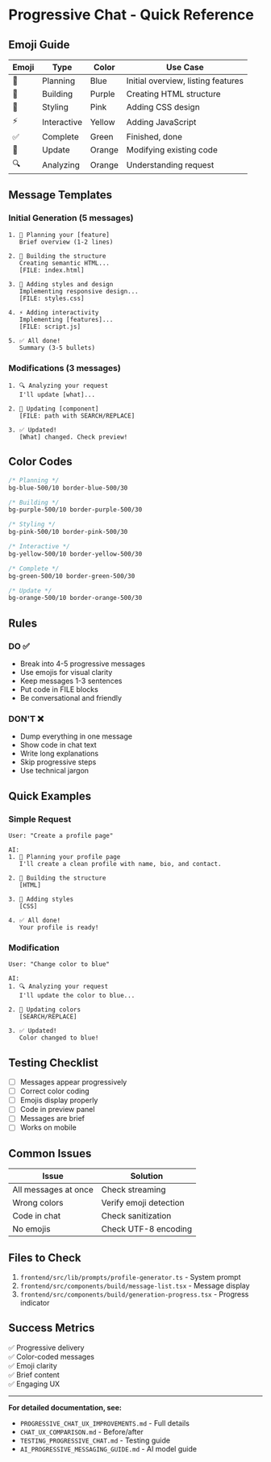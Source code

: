 # Progressive Chat - Quick Reference

## Emoji Guide

| Emoji | Type | Color | Use Case |
|-------|------|-------|----------|
| 🎯 | Planning | Blue | Initial overview, listing features |
| 📐 | Building | Purple | Creating HTML structure |
| 🎨 | Styling | Pink | Adding CSS design |
| ⚡ | Interactive | Yellow | Adding JavaScript |
| ✅ | Complete | Green | Finished, done |
| 🔧 | Update | Orange | Modifying existing code |
| 🔍 | Analyzing | Orange | Understanding request |

## Message Templates

### Initial Generation (5 messages)

```
1. 🎯 Planning your [feature]
   Brief overview (1-2 lines)

2. 📐 Building the structure
   Creating semantic HTML...
   [FILE: index.html]

3. 🎨 Adding styles and design
   Implementing responsive design...
   [FILE: styles.css]

4. ⚡ Adding interactivity
   Implementing [features]...
   [FILE: script.js]

5. ✅ All done!
   Summary (3-5 bullets)
```

### Modifications (3 messages)

```
1. 🔍 Analyzing your request
   I'll update [what]...

2. 🔧 Updating [component]
   [FILE: path with SEARCH/REPLACE]

3. ✅ Updated!
   [What] changed. Check preview!
```

## Color Codes

```css
/* Planning */
bg-blue-500/10 border-blue-500/30

/* Building */
bg-purple-500/10 border-purple-500/30

/* Styling */
bg-pink-500/10 border-pink-500/30

/* Interactive */
bg-yellow-500/10 border-yellow-500/30

/* Complete */
bg-green-500/10 border-green-500/30

/* Update */
bg-orange-500/10 border-orange-500/30
```

## Rules

### DO ✅
- Break into 4-5 progressive messages
- Use emojis for visual clarity
- Keep messages 1-3 sentences
- Put code in FILE blocks
- Be conversational and friendly

### DON'T ❌
- Dump everything in one message
- Show code in chat text
- Write long explanations
- Skip progressive steps
- Use technical jargon

## Quick Examples

### Simple Request
```
User: "Create a profile page"

AI:
1. 🎯 Planning your profile page
   I'll create a clean profile with name, bio, and contact.

2. 📐 Building the structure
   [HTML]

3. 🎨 Adding styles
   [CSS]

4. ✅ All done!
   Your profile is ready!
```

### Modification
```
User: "Change color to blue"

AI:
1. 🔍 Analyzing your request
   I'll update the color to blue...

2. 🔧 Updating colors
   [SEARCH/REPLACE]

3. ✅ Updated!
   Color changed to blue!
```

## Testing Checklist

- [ ] Messages appear progressively
- [ ] Correct color coding
- [ ] Emojis display properly
- [ ] Code in preview panel
- [ ] Messages are brief
- [ ] Works on mobile

## Common Issues

| Issue | Solution |
|-------|----------|
| All messages at once | Check streaming |
| Wrong colors | Verify emoji detection |
| Code in chat | Check sanitization |
| No emojis | Check UTF-8 encoding |

## Files to Check

1. `frontend/src/lib/prompts/profile-generator.ts` - System prompt
2. `frontend/src/components/build/message-list.tsx` - Message display
3. `frontend/src/components/build/generation-progress.tsx` - Progress indicator

## Success Metrics

✅ Progressive delivery  
✅ Color-coded messages  
✅ Emoji clarity  
✅ Brief content  
✅ Engaging UX  

---

**For detailed documentation, see:**
- `PROGRESSIVE_CHAT_UX_IMPROVEMENTS.md` - Full details
- `CHAT_UX_COMPARISON.md` - Before/after
- `TESTING_PROGRESSIVE_CHAT.md` - Testing guide
- `AI_PROGRESSIVE_MESSAGING_GUIDE.md` - AI model guide
